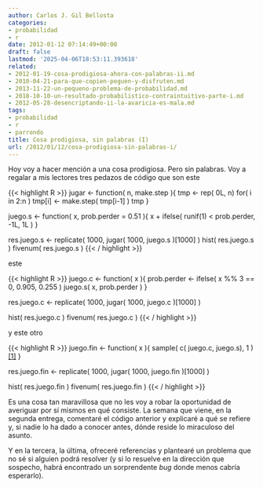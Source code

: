 ```yaml
---
author: Carlos J. Gil Bellosta
categories:
- probabilidad
- r
date: 2012-01-12 07:14:49+00:00
draft: false
lastmod: '2025-04-06T18:53:11.393618'
related:
- 2012-01-19-cosa-prodigiosa-ahora-con-palabras-ii.md
- 2010-04-21-para-que-copien-peguen-y-disfruten.md
- 2013-11-22-un-pequeno-problema-de-probabilidad.md
- 2018-10-10-un-resultado-probabilistico-contraintuitivo-parte-i.md
- 2012-05-28-desencriptando-ii-la-avaricia-es-mala.md
tags:
- probabilidad
- r
- parrondo
title: Cosa prodigiosa, sin palabras (I)
url: /2012/01/12/cosa-prodigiosa-sin-palabras-i/
---
```


Hoy voy a hacer mención a una cosa prodigiosa. Pero sin palabras. Voy a regalar a mis lectores tres pedazos de código que son este

{{< highlight R >}}
jugar <- function( n, make.step ){
  tmp <- rep( 0L, n)
  for( i in 2:n )
    tmp[i] <- make.step( tmp[i-1] )
  tmp
}

juego.s <- function( x, prob.perder = 0.51 ){
  x + ifelse( runif(1) < prob.perder, -1L, 1L )
}

res.juego.s <- replicate( 1000, jugar( 1000, juego.s )[1000] )
hist( res.juego.s )
fivenum( res.juego.s )
{{< / highlight >}}

este

{{< highlight R >}}
juego.c <- function( x ){
  prob.perder <- ifelse( x %% 3 == 0, 0.905, 0.255 )
  juego.s( x, prob.perder )
}

res.juego.c <- replicate( 1000, jugar( 1000, juego.c )[1000] )

hist( res.juego.c )
fivenum( res.juego.c )
{{< / highlight >}}

y este otro

{{< highlight R >}}
juego.fin <- function( x ){
  sample( c( juego.c, juego.s), 1 )[[1]](x)
}

res.juego.fin <- replicate( 1000, jugar( 1000, juego.fin )[1000] )

hist( res.juego.fin )
fivenum( res.juego.fin )
{{< / highlight >}}

Es una cosa tan maravillosa que no les voy a robar la oportunidad de averiguar por sí mismos en qué consiste. La semana que viene, en la segunda entrega, comentaré el código anterior y explicaré a qué se refiere y, si nadie lo ha dado a conocer antes, dónde reside lo miraculoso del asunto.

Y en la tercera, la última, ofreceré referencias y plantearé un problema que no sé si alguien podrá resolver (y si lo resuelve en la dirección que sospecho, habrá encontrado un sorprendente _bug_ donde menos cabría esperarlo).